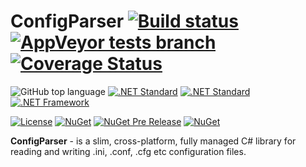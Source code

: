 ConfigParser
[![Build status](https://ci.appveyor.com/api/projects/status/08aiy2tgs7n3y2fg?svg=true)](https://ci.appveyor.com/project/salaros/configparser)
[![AppVeyor tests branch](https://img.shields.io/appveyor/tests/salaros/configparser/master.svg)](https://ci.appveyor.com/project/salaros/configparser/build/tests)
[![Coverage Status](https://coveralls.io/repos/github/salaros/ConfigParser/badge.svg?branch=master)](https://coveralls.io/github/salaros/ConfigParser?branch=master)
=============

![GitHub top language](https://img.shields.io/github/languages/top/salaros/ConfigParser.svg?colorB=333333)
[![.NET Standard](https://img.shields.io/badge/cross%20platform-yes-45a234.svg)](https://en.wikipedia.org/wiki/Cross-platform)
[![.NET Standard](https://img.shields.io/badge/.NET%20Standard-2.0+-484877.svg)](https://social.msdn.microsoft.com/Forums/vstudio/en-US/7035edc6-97fc-49ee-8eee-2fa4d040a63b/)
[![.NET Framework](https://img.shields.io/badge/.NET%20Framework-4.0+-748478.svg)](https://social.msdn.microsoft.com/Forums/vstudio/en-US/7035edc6-97fc-49ee-8eee-2fa4d040a63b/)

[![License](https://img.shields.io/github/license/salaros/configparser.svg)](https://github.com/salaros/configparser/blob/master/LICENSE)
[![NuGet](https://img.shields.io/nuget/v/Salaros.ConfigParser.svg?label=NuGet&colorA=004880&colorB=CFC76B)](https://www.nuget.org/packages/Salaros.ConfigParser)
[![NuGet Pre Release](https://img.shields.io/nuget/vpre/Salaros.ConfigParser.svg?label=NuGet%20pre-release&colorA=504880&colorB=CFC76B)](https://www.nuget.org/packages/Salaros.ConfigParser)
[![NuGet](https://img.shields.io/nuget/dt/Salaros.ConfigParser.svg?colorA=004880&colorB=CFC76B)](https://www.nuget.org/packages/Salaros.ConfigParser)

**ConfigParser** - is a slim, cross-platform, fully managed C# library for reading and writing .ini, .conf, .cfg etc configuration files.

